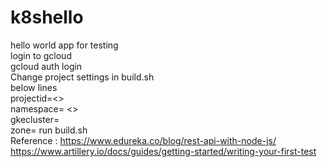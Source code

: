# k8shello
hello world app for testing <br>
login to gcloud <br>
gcloud auth login <br>
Change project settings in build.sh <br> 
below lines <br>
projectid=<>  <br>
namespace= <>  <br>
gkecluster=<cluster name>  <br>
zone=<zone>
run build.sh <br>
Reference : https://www.edureka.co/blog/rest-api-with-node-js/
https://www.artillery.io/docs/guides/getting-started/writing-your-first-test
